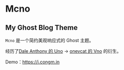# Mcno

## My Ghost Blog Theme

`Mcno` 是一个简约美观响应式的 Ghost 主题。

经历了[Dale Anthony 的 Uno](https://github.com/daleanthony/uno) -> [onevcat 的 Vno](https://github.com/onevcat/vno) 的衍生。

Demo：https://i.congm.in